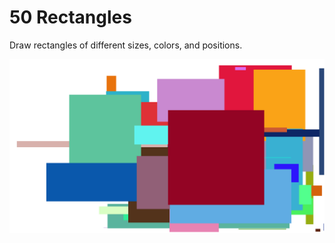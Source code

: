 # 50 Rectangles
Draw rectangles of different sizes, colors, and positions.

![result](https://github.com/luciechoi/webgl-practice/blob/master/50-rectangles/result.png)
